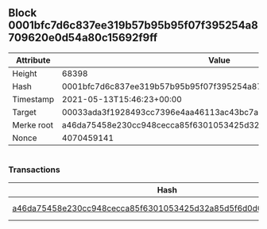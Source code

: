 ## Block 0001bfc7d6c837ee319b57b95b95f07f395254a8709620e0d54a80c15692f9ff

Attribute | Value
--- | ---
Height | 68398
Hash | 0001bfc7d6c837ee319b57b95b95f07f395254a8709620e0d54a80c15692f9ff
Timestamp | 2021-05-13T15:46:23+00:00
Target | 00033ada3f1928493cc7396e4aa46113ac43bc7ac52aab5d08e3934913716f64
Merke root | a46da75458e230cc948cecca85f6301053425d32a85d5f6d0d0fc089fad24ec2
Nonce | 4070459141

```

```

### Transactions

Hash | Amount
--- | ---
[a46da75458e230cc948cecca85f6301053425d32a85d5f6d0d0fc089fad24ec2](a46da75458e230cc948cecca85f6301053425d32a85d5f6d0d0fc089fad24ec2.md) | 10.00000000 SKEPTI 
